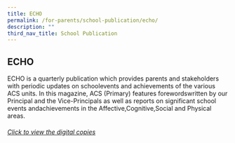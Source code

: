 ```yaml
---
title: ECHO
permalink: /for-parents/school-publication/echo/
description: ""
third_nav_title: School Publication
---
```

## ECHO
ECHO is a quarterly publication which provides parents and stakeholders with periodic updates on schoolevents and achievements of the various ACS units. In this magazine, ACS (Primary) features forewordswritten by our Principal and the Vice-Principals as well as reports on significant school events andachievements in the Affective,Cognitive,Social and Physical areas.



###### [Click to view the digital copies](https://acsecho.com/)